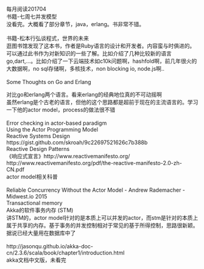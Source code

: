 <p>每月阅读201704<br />书籍-七周七并发模型<br />	没看完。大概看了部分章节，java，erlang。书非常不错。<br />	<br />书籍-松本行弘谈程式，世界的未来<br />	逛图书馆发现了这本书，作者是Ruby语言的设计和开发者。内容蛮与时俱进的。可以通过此书作为对新知识的一些了解。比如介绍了几种比较新的语言go,dart,...。比如介绍了一下云端技术如c10k问题啊，hashfold啊，前几年很火的大数据啊，no sql存储啊，多核技术，non blocking io, node.js啊..<br />	<br />Some Thoughts on Go and Erlang</p>
<p>	对比go和erlang两个语言。看来erlang的经典地位真的不可动摇啊<br />	虽然erlang是个古老的语言，但他的这个思路都是超前于现在的主流语言的。学习一下他的actor model，process的做法很不错<br />	<br />Error checking in actor-based paradigm	<br />Using the Actor Programming Model	<br />Reactive Systems Design https://gist.github.com/skroah/9c22697521626c7b388b<br />Reactive Design Patterns<br />《响应式宣言》http://www.reactivemanifesto.org/ http://www.reactivemanifesto.org/pdf/the-reactive-manifesto-2.0-zh-CN.pdf<br />	actor model相关科普<br />	<br />Reliable Concurrency Without the Actor Model - Andrew Rademacher - Midwest.io 2015<br />Transactional memory<br />Akka的软件事务内存 (STM)<br />	讲STM的，actor model针对的是本质上可以并发的actor，而stm是针对的本质上属于共享的内存。基于事务的并发控制相对于常见的基于所得控制，思路很新颖。据说已经大量用在数据库中了<br />	<br />http://jasonqu.github.io/akka-doc-cn/2.3.6/scala/book/chapter1/introduction.html<br />	akka文档中文版，未看完<br />	</p>